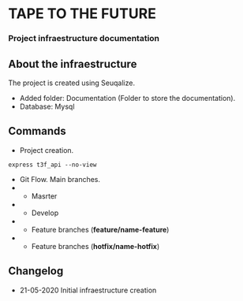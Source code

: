 # TAPE TO THE FUTURE

### Project infraestructure documentation


## About the infraestructure

The project is created using Seuqalize.

- Added folder: Documentation (Folder to store the documentation).
- Database: Mysql

## Commands

- Project creation.

```
express t3f_api --no-view 
```

- Git Flow. Main branches.
- - Masrter
- - Develop
- - Feature branches (**feature/name-feature**)
- - Feature branches (**hotfix/name-hotfix**)

## Changelog
- 21-05-2020 Initial infraestructure creation
